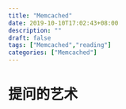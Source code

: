 ```yaml
---
title: "Memcached"
date: 2019-10-10T17:02:43+08:00
description: ""
draft: false
tags: ["Memcached","reading"]
categories: ["Memcached"]
---
```


# 提问的艺术













